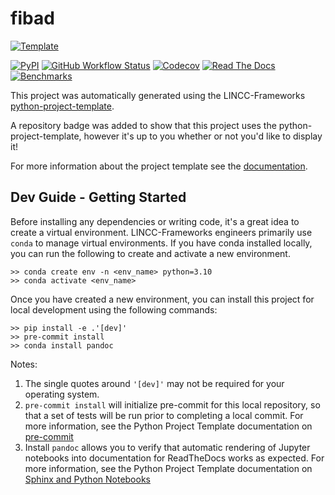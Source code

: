 # fibad

[![Template](https://img.shields.io/badge/Template-LINCC%20Frameworks%20Python%20Project%20Template-brightgreen)](https://lincc-ppt.readthedocs.io/en/latest/)

[![PyPI](https://img.shields.io/pypi/v/fibad?color=blue&logo=pypi&logoColor=white)](https://pypi.org/project/fibad/)
[![GitHub Workflow Status](https://img.shields.io/github/actions/workflow/status/lincc-frameworks/fibad/smoke-test.yml)](https://github.com/lincc-frameworks/fibad/actions/workflows/smoke-test.yml)
[![Codecov](https://codecov.io/gh/lincc-frameworks/fibad/branch/main/graph/badge.svg)](https://codecov.io/gh/lincc-frameworks/fibad)
[![Read The Docs](https://img.shields.io/readthedocs/fibad)](https://fibad.readthedocs.io/)
[![Benchmarks](https://img.shields.io/github/actions/workflow/status/lincc-frameworks/fibad/asv-main.yml?label=benchmarks)](https://lincc-frameworks.github.io/fibad/)

This project was automatically generated using the LINCC-Frameworks 
[python-project-template](https://github.com/lincc-frameworks/python-project-template).

A repository badge was added to show that this project uses the python-project-template, however it's up to
you whether or not you'd like to display it!

For more information about the project template see the 
[documentation](https://lincc-ppt.readthedocs.io/en/latest/).

## Dev Guide - Getting Started

Before installing any dependencies or writing code, it's a great idea to create a
virtual environment. LINCC-Frameworks engineers primarily use `conda` to manage virtual
environments. If you have conda installed locally, you can run the following to
create and activate a new environment.

```
>> conda create env -n <env_name> python=3.10
>> conda activate <env_name>
```

Once you have created a new environment, you can install this project for local
development using the following commands:

```
>> pip install -e .'[dev]'
>> pre-commit install
>> conda install pandoc
```

Notes:
1. The single quotes around `'[dev]'` may not be required for your operating system.
2. `pre-commit install` will initialize pre-commit for this local repository, so
   that a set of tests will be run prior to completing a local commit. For more
   information, see the Python Project Template documentation on 
   [pre-commit](https://lincc-ppt.readthedocs.io/en/latest/practices/precommit.html)
3. Install `pandoc` allows you to verify that automatic rendering of Jupyter notebooks
   into documentation for ReadTheDocs works as expected. For more information, see
   the Python Project Template documentation on
   [Sphinx and Python Notebooks](https://lincc-ppt.readthedocs.io/en/latest/practices/sphinx.html#python-notebooks)

